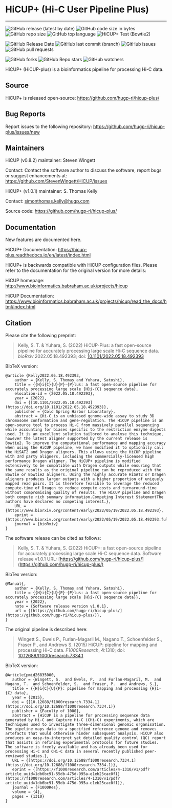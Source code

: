 # HiCUP+ (Hi-C User Pipeline Plus)
--------------------------

![GitHub release (latest by date)](https://img.shields.io/github/v/release/hugp-ri/hicup-plus?label=GitHub%20release)
![GitHub code size in bytes](https://img.shields.io/github/languages/code-size/hugp-ri/hicup-plus)
![GitHub repo size](https://img.shields.io/github/repo-size/hugp-ri/hicup-plus)
![GitHub top language](https://img.shields.io/github/languages/top/hugp-ri/hicup-plus)
![HiCUP+ Test (Bowtie2)](https://github.com/hugp-ri/hicup-plus/actions/workflows/main.yml/badge.svg)

![GitHub Release Date](https://img.shields.io/github/release-date/hugp-ri/hicup-plus)
![GitHub last commit (branch)](https://img.shields.io/github/last-commit/hugp-ri/hicup-plus/master)
![GitHub issues](https://img.shields.io/github/issues/hugp-ri/hicup-plus)
![GitHub pull requests](https://img.shields.io/github/issues-pr/hugp-ri/hicup-plus)

![GitHub forks](https://img.shields.io/github/forks/hugp-ri/hicup-plus?style=social)
![GitHub Repo stars](https://img.shields.io/github/stars/hugp-ri/hicup-plus?style=social)
![GitHub watchers](https://img.shields.io/github/watchers/hugp-ri/hicup-plus?style=social)

HiCUP+ (HiCUP-plus) is a bioinformatics pipeline for processing Hi-C data. 

## Source

HiCUP+ is released open-source:
https://github.com/hugp-ri/hicup-plus/

## Bug Reports

Report issues to the following repository:
https://github.com/hugp-ri/hicup-plus/issues/new

## Maintainers

HiCUP (v0.8.2) maintainer: Steven Wingett

Contact:
Contact the software author to discuss the software, report bugs or suggest enhancements at:
https://github.com/StevenWingett/HiCUP/issues

HiCUP+ (v1.0.1) maintainer: S. Thomas Kelly

Contact:
simonthomas.kelly@hugp.com

Source code:
https://github.com/hugp-ri/hicup-plus/


## Documentation

New features are documented here.

HiCUP+ Documentation:
https://hicup-plus.readthedocs.io/en/latest/index.html

HiCUP+ is backwards compatible with HiCUP configuration files. 
Please refer to the documentation for the original version for more details:

HiCUP homepage:
http://www.bioinformatics.babraham.ac.uk/projects/hicup

HiCUP Documentation:
https://www.bioinformatics.babraham.ac.uk/projects/hicup/read_the_docs/html/index.html

## Citation

Please cite the following preprint:

> Kelly, S. T. & Yuhara, S. (2022) HiCUP-Plus: a fast open-source pipeline for accurately processing large scale Hi-C sequence data.
> _bioRxiv_ 2022.05.18.492393; doi: [10.1101/2022.05.18.492393](https://doi.org/10.1101/2022.05.18.492393)

BibTeX version:

```
@article {Kelly2022.05.18.492393,
    author = {Kelly, S. Thomas and Yuhara, Satoshi},
    title = {{H}i{C}{U}{P}-{P}lus: a fast open-source pipeline for accurately processing large scale {H}i-{C} sequence data},
    elocation-id = {2022.05.18.492393},
    year = {2022},
    doi = {[10.1101/2022.05.18.492393](https://doi.org/10.1101/2022.05.18.492393)},
    publisher = {Cold Spring Harbor Laboratory},
    abstract = {Hi-C is an unbiased genome-wide assay to study 3D chromosome conformation and gene-regulation. The HiCUP pipeline is an open-source tool to process Hi-C from massively parallel sequencing while accounting for biases specific to the restriction enzyme digests used. It is an excellent solution tailored to analyse this technique, however the latest aligner supported by the current release is Bowtie2. To improve the computational performance and mapping accuracy when using the HiCUP pipeline, we have modified it to optionally call the HiSAT2 and Dragen aligners. This allows using the HiCUP pipeline with 3rd party aligners, including the commercially-licensed high performance Dragen aligner. The HiCUP+ pipeline is modified extensively to be compatible with Dragen outputs while ensuring that the same results as the original pipeline can be reproduced with the Bowtie or Bowtie2 aligners. Using the highly accurate HiSAT2 or Dragen aligners produces larger outputs with a higher proportion of uniquely mapped read pairs. It is therefore feasible to leverage the reduced compute-time of Dragen to reduce compute costs and turnaround-time without compromising quality of results. The HiCUP pipeline and Dragen both compute rich summary information.Competing Interest StatementThe authors have declared no competing interest.},
    URL = {https://www.biorxiv.org/content/early/2022/05/19/2022.05.18.492393},
    eprint = {https://www.biorxiv.org/content/early/2022/05/19/2022.05.18.492393.full.pdf},
    journal = {bioRxiv}
}
```

The software release can be cited as follows:

> Kelly, S. T. & Yuhara, S. (2022) HiCUP+: a fast open-source pipeline for accurately processing large scale Hi-C sequence data.
> Software release v1.0.1 URL: [https://github.com/hugp-ri/hicup-plus/](https://github.com/hugp-ri/hicup-plus/)

BibTex version:

```
@Manual{,
    author = {Kelly, S. Thomas and Yuhara, Satoshi},
    title = {{H}i{C}{U}{P}-{P}lus: a fast open-source pipeline for accurately processing large scale {H}i-{C} sequence data}},
    year = {2022},
    note = {Software release version v1.0.1},
    url = {[https://github.com/hugp-ri/hicup-plus/](https://github.com/hugp-ri/hicup-plus/)},
}
```

The original pipeline is described here:

> Wingett S., Ewels P., Furlan-Magaril M., Nagano T., Schoenfelder S., Fraser P., and Andrews S. (2015)
> HiCUP: pipeline for mapping and processing Hi-C data.
> _F1000Research_, **4**:1310; doi: [10.12688/f1000research.7334.1](https://doi.org/10.12688/f1000research.7334.1)

BibTeX version:

```
@Article{pmid26835000,
   author = {Wingett, S.  and Ewels, P.  and Furlan-Magaril, M.  and Nagano, T.  and Schoenfelder, S.  and Fraser, P.  and Andrews, S.},
   title = {{H}i{C}{U}{P}: pipeline for mapping and processing {H}i-{C} data},
   year = {2015},
   doi = {[10.12688/f1000research.7334.1](https://doi.org/10.12688/f1000research.7334.1)}
   publisher = {Faculty of 1000},
   abstract = {HiCUP is a pipeline for processing sequence data generated by Hi-C and Capture Hi-C (CHi-C) experiments, which are techniques used to investigate three-dimensional genomic organisation. The pipeline maps data to a specified reference genome and removes artefacts that would otherwise hinder subsequent analysis. HiCUP also produces an easy-to-interpret yet detailed quality control (QC) report that assists in refining experimental protocols for future studies. The software is freely available and has already been used for processing Hi-C and CHi-C data in several recently published peer-reviewed studies.},
   URL = {[https://doi.org/10.12688/f1000research.7334.1](https://doi.org/10.12688/f1000research.7334.1)},
   eprint = {[https://f1000research.com/articles/4-1310/v1/pdf?article_uuid=1db6bc91-55db-475d-995a-e1eb25cac0f1](https://f1000research.com/articles/4-1310/v1/pdf?article_uuid=1db6bc91-55db-475d-995a-e1eb25cac0f1)},
   journal = {F1000Res},
   volume = {4},
   pages = {1310}
}
```
